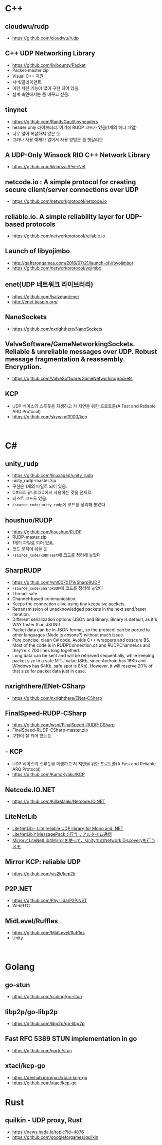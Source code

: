 # C++
  
## cloudwu/rudp
- https://github.com/cloudwu/rudp
  

## C++ UDP Networking Library
- https://github.com/jivibounty/Packet
- Packet-master.zip
- Visual C++ 지원.
- 서버/클라이언트.
- 이런 저런 기능이 많이 구현 되어 있음.
- 설계 측면에서는 좀 바꾸고 싶음.
  

## tinynet 
- https://github.com/RandyGaul/tinyheaders
- header only 라이브러리. 여기에 RUDP 코드가 있음(1개의 헤더 파일)
- 너무 많이 복잡하지 않은 듯.
- 그러나 사용 예제가 없어서 사용 방법은 좀 헷갈리듯

    
## A UDP-Only Winsock RIO C++ Network Library
- https://github.com/kklouzal/PeerNet 
  
  
## netcode.io : A simple protocol for creating secure client/server connections over UDP
- https://github.com/networkprotocol/netcode.io
  

## reliable.io. A simple reliability layer for UDP-based protocols
- https://github.com/networkprotocol/reliable.io
  

## Launch of libyojimbo
- http://gafferongames.com/2016/07/21/launch-of-libyojimbo/
- https://github.com/networkprotocol/yojimbo
  
  
## enet(UDP 네트워크 라이브러리)
- https://github.com/lsalzman/enet
- http://enet.bespin.org/
  
  
## NanoSockets
- https://github.com/nxrighthere/NanoSockets    
  
  
## ValveSoftware/GameNetworkingSockets. Reliable & unreliable messages over UDP. Robust message fragmentation & reassembly. Encryption.
- https://github.com/ValveSoftware/GameNetworkingSockets
  

## KCP
- UDP 베이스의 스루풋을 희생하고 저 지연을 위한 프로토콜(A Fast and Reliable ARQ Protocol)
- https://github.com/skywind3000/kcp 
   


<br>    
  

# C#
  
## unity_rudp
- https://github.com/linuxaged/unity_rudp
- unity_rudp-master.zip
- 구현은 1개의 파일로 되어 있음.
- C#으로 유니티3D에서 사용하는 것을 전제로.
- 테스트 코드도 있음.
- `/source_code/unity_rudp`에 코드를 정리해 놓았다
  
  
## houshuo/RUDP
- https://github.com/houshuo/RUDP
- RUDP-master.zip
- 1개의 파일로 되어 있음.
- 코드 분석이 쉬울 듯.
- `/source_code/RUDPTest`에 코드를 정리해 놓았다
  

## SharpRUDP
- https://github.com/whl0070179/SharpRUDP
- `/source_code/SharpRUDP`에 코드를 정리해 놓았다
- Thread-safe.
- Channel-based communication.
- Keeps the connection alive using tiny keepalive packets.
- Retransmission of unacknowledged packets in the next send/reset iteration.
- Different serialization options (JSON and Binary. Binary is default, as it's WAY faster than JSON!)
- Packet data can be in JSON format, so the protocol can be ported to other languages (Node.js anyone?) without much issue.
- Pure concise, clean C# code. Avoids C++ wrappers and obscure BS. Most of the code is in RUDPConnection.cs and RUDPChannel.cs and they're < 700 lines long together!.
- Long data can be sent and will be retrieved sequentially, while keeping packet size to a safe MTU value (8Kb, since Android has 16Kb and Windows has 64Kb, safe spot is 8Kb). However, it will reserve 20% of that size for packet data just in case.
  
  
## nxrighthere/ENet-CSharp
- https://github.com/nxrighthere/ENet-CSharp  
   
    
## FinalSpeed-RUDP-CSharp
- https://github.com/wspl/FinalSpeed-RUDP-CSharp
- FinalSpeed-RUDP-CSharp-master.zip
- 구현이 잘 되어 있는듯.
  
  
## - KCP
- UDP 베이스의 스루풋을 희생하고 저 지연을 위한 프로토콜(A Fast and Reliable ARQ Protocol)
- https://github.com/KumoKyaku/KCP  
    
    
## Netcode.IO.NET
- https://github.com/KillaMaaki/Netcode.IO.NET
  

## **LiteNetLib**
- [LiteNetLib - Lite reliable UDP library for Mono and .NET](https://github.com/RevenantX/LiteNetLib )
- [LiteNetLibとMessagePackで行うリアルタイム通信](https://www.amusement-creators.info/articles/advent_calendar/2020/15/ )  
- [MirrorとLiteNetLib4Mirrorを使って、UnityでのNetwork Discoveryを行うメモ](https://qiita.com/yanosen_jp/items/4f9b951af68a1c156f74 )
  
   
  
## Mirror KCP: reliable UDP
- https://github.com/vis2k/kcp2k
  

## P2P.NET
- https://github.com/Phylliida/P2P.NET
- WebRTC
  
  
## MidLevel/Ruffles 
- https://github.com/MidLevel/Ruffles
- Unity  

  
<br>  
  
  
# Golang
  
## go-stun
- https://github.com/ccding/go-stun
  

## libp2p/go-libp2p
- https://github.com/libp2p/go-libp2p


## Fast RFC 5389 STUN implementation in go
- https://github.com/gortc/stun
  
  
## xtaci/kcp-go 
- https://devhub.io/repos/xtaci-kcp-go
- https://github.com/xtaci/kcp-go 
  



  
  
# Rust 
  
## quilkin - UDP proxy, Rust
- https://news.hada.io/topic?id=4876 
- https://github.com/googleforgames/quilkin 
